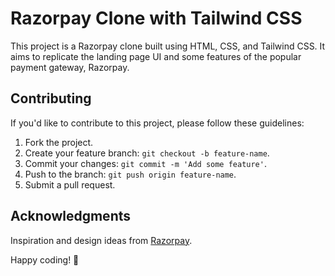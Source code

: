 # Razorpay Clone with Tailwind CSS

This project is a Razorpay clone built using HTML, CSS, and Tailwind CSS. It aims to replicate the landing page UI and some features of the popular payment gateway, Razorpay.

## Contributing

If you'd like to contribute to this project, please follow these guidelines:

1. Fork the project.
2. Create your feature branch: `git checkout -b feature-name`.
3. Commit your changes: `git commit -m 'Add some feature'`.
4. Push to the branch: `git push origin feature-name`.
5. Submit a pull request.

## Acknowledgments

Inspiration and design ideas from [Razorpay](https://www.razorpay.com).

Happy coding! 🚀
